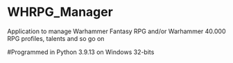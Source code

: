 # WHRPG_Manager
Application to manage Warhammer Fantasy RPG and/or Warhammer 40.000 RPG profiles, talents and so go on

#Programmed in
Python 3.9.13 on Windows 32-bits